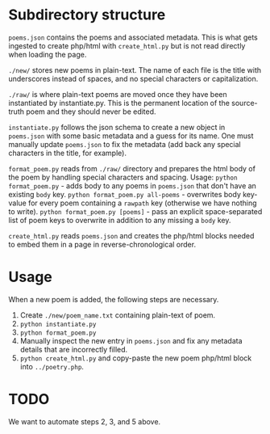 # Subdirectory structure

`poems.json` contains the poems and associated metadata.  This is what gets ingested to create php/html with `create_html.py` but is not read directly when loading the page.

`./new/` stores new poems in plain-text.  The name of each file is the title with underscores instead of spaces, and no special characters or capitalization.

`./raw/` is where plain-text poems are moved once they have been instantiated by instantiate.py.  This is the permanent location of the source-truth poem and they should never be edited.

`instantiate.py` follows the json schema to create a new object in `poems.json` with some basic metadata and a guess for its name.  One must manually update `poems.json` to fix the metadata (add back any special characters in the title, for example).

`format_poem.py` reads from `./raw/` directory and prepares the html body of the poem by handling special characters and spacing.
    Usage:
    `python format_poem.py` - adds body to any poems in `poems.json` that don't have an existing `body` key.
    `python format_poem.py all-poems` - overwrites body key-value for every poem containing a `rawpath` key (otherwise we have nothing to write).
    `python format_poem.py [poems]` - pass an explicit space-separated list of poem keys to overwrite in addition to any missing a `body` key.

`create_html.py` reads `poems.json` and creates the php/html blocks needed to embed them in a page in reverse-chronological order.

# Usage

When a new poem is added, the following steps are necessary.
1. Create `./new/poem_name.txt` containing plain-text of poem.
2. `python instantiate.py`
3. `python format_poem.py`
4. Manually inspect the new entry in `poems.json` and fix any metadata details that are incorrectly filled.
5. `python create_html.py` and copy-paste the new poem php/html block into `../poetry.php`.

# TODO
We want to automate steps 2, 3, and 5 above.

